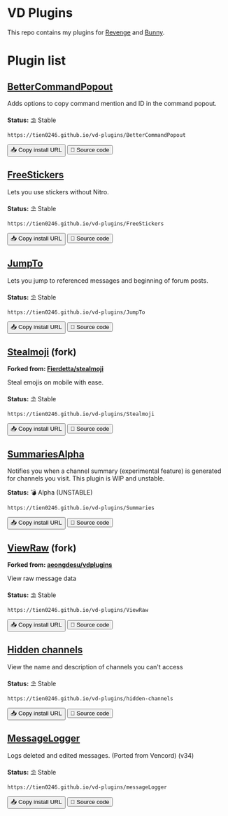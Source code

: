 # VD Plugins
This repo contains my plugins for [Revenge](https://github.com/revenge-mod) and [Bunny](https://github.com/pyoncord/Bunny).

# Plugin list
## [BetterCommandPopout](https://tien0246.github.io/vd-plugins/BetterCommandPopout)

Adds options to copy command mention and ID in the command popout.

**Status:** ⛱️ Stable

`https://tien0246.github.io/vd-plugins/BetterCommandPopout`

<button onClick="navigator.clipboard.writeText('https://tien0246.github.io/vd-plugins/BetterCommandPopout')">📥 Copy install URL</button> <a href="https://github.com/aliernfrog/vd-plugins/tree/master/plugins/BetterCommandPopout"><button>🧪 Source code</button></a>

## [FreeStickers](https://tien0246.github.io/vd-plugins/FreeStickers)

Lets you use stickers without Nitro.

**Status:** ⛱️ Stable

`https://tien0246.github.io/vd-plugins/FreeStickers`

<button onClick="navigator.clipboard.writeText('https://tien0246.github.io/vd-plugins/FreeStickers')">📥 Copy install URL</button> <a href="https://github.com/aliernfrog/vd-plugins/tree/master/plugins/FreeStickers"><button>🧪 Source code</button></a>

## [JumpTo](https://tien0246.github.io/vd-plugins/JumpTo)

Lets you jump to referenced messages and beginning of forum posts.

**Status:** ⛱️ Stable

`https://tien0246.github.io/vd-plugins/JumpTo`

<button onClick="navigator.clipboard.writeText('https://tien0246.github.io/vd-plugins/JumpTo')">📥 Copy install URL</button> <a href="https://github.com/aliernfrog/vd-plugins/tree/master/plugins/JumpTo"><button>🧪 Source code</button></a>

## [Stealmoji](https://tien0246.github.io/vd-plugins/Stealmoji) (fork)

**Forked from: [Fierdetta/stealmoji](https://github.com/Fierdetta/stealmoji)**

Steal emojis on mobile with ease.

**Status:** ⛱️ Stable

`https://tien0246.github.io/vd-plugins/Stealmoji`

<button onClick="navigator.clipboard.writeText('https://tien0246.github.io/vd-plugins/Stealmoji')">📥 Copy install URL</button> <a href="https://github.com/aliernfrog/vd-plugins/tree/master/plugins/Stealmoji"><button>🧪 Source code</button></a>

## [SummariesAlpha](https://tien0246.github.io/vd-plugins/Summaries)

Notifies you when a channel summary (experimental feature) is generated for channels you visit. This plugin is WIP and unstable.

**Status:** 💣 Alpha (UNSTABLE)

`https://tien0246.github.io/vd-plugins/Summaries`

<button onClick="navigator.clipboard.writeText('https://tien0246.github.io/vd-plugins/Summaries')">📥 Copy install URL</button> <a href="https://github.com/aliernfrog/vd-plugins/tree/master/plugins/Summaries"><button>🧪 Source code</button></a>

## [ViewRaw](https://tien0246.github.io/vd-plugins/ViewRaw) (fork)

**Forked from: [aeongdesu/vdplugins](https://github.com/aeongdesu/vdplugins)**

View raw message data

**Status:** ⛱️ Stable

`https://tien0246.github.io/vd-plugins/ViewRaw`

<button onClick="navigator.clipboard.writeText('https://tien0246.github.io/vd-plugins/ViewRaw')">📥 Copy install URL</button> <a href="https://github.com/aliernfrog/vd-plugins/tree/master/plugins/ViewRaw"><button>🧪 Source code</button></a>

## [Hidden channels](https://tien0246.github.io/vd-plugins/hidden-channels)

View the name and description of channels you can't access

**Status:** ⛱️ Stable

`https://tien0246.github.io/vd-plugins/hidden-channels`

<button onClick="navigator.clipboard.writeText('https://tien0246.github.io/vd-plugins/hidden-channels')">📥 Copy install URL</button> <a href="https://github.com/aliernfrog/vd-plugins/tree/master/plugins/hidden-channels"><button>🧪 Source code</button></a>

## [MessageLogger](https://tien0246.github.io/vd-plugins/messageLogger)

Logs deleted and edited messages. (Ported from Vencord) (v34)

**Status:** ⛱️ Stable

`https://tien0246.github.io/vd-plugins/messageLogger`

<button onClick="navigator.clipboard.writeText('https://tien0246.github.io/vd-plugins/messageLogger')">📥 Copy install URL</button> <a href="https://github.com/aliernfrog/vd-plugins/tree/master/plugins/messageLogger"><button>🧪 Source code</button></a>